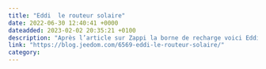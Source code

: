 ```yaml
---
title: "Eddi  le routeur solaire"
date: 2022-06-30 12:40:41 +0000
dateadded: 2023-02-02 20:35:21 +0100
description: "Après l’article sur Zappi la borne de recharge voici Eddi le routeur solaire : Qu’est ce qu’un routeur solaire ? C’est un équipement électrique qui permet d’envoyer le surplus (et seulement le surplus) de..."
link: "https://blog.jeedom.com/6569-eddi-le-routeur-solaire/"
category:
---
```

